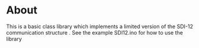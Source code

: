 About
===
This is a basic class library which implements a limited version of the SDI-12 communication structure .
See the example SDI12.ino for how to use the library

